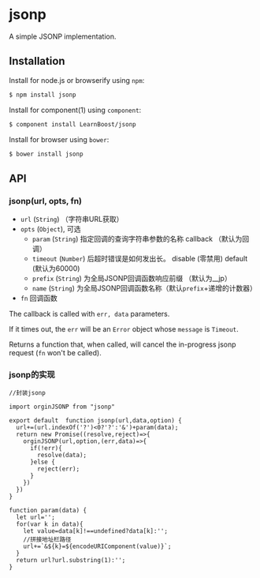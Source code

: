 
# jsonp

A simple JSONP implementation.

## Installation

Install for node.js or browserify using `npm`:

``` bash
$ npm install jsonp
```

Install for component(1) using `component`:

``` bash
$ component install LearnBoost/jsonp
```

Install for browser using `bower`:

``` bash
$ bower install jsonp
```

## API

### jsonp(url, opts, fn)

- `url` (`String`) （字符串URL获取）
- `opts` (`Object`), 可选
  - `param` (`String`) 指定回调的查询字符串参数的名称
     callback （默认为回调）
  - `timeout` (`Number`) 后超时错误是如何发出长。
     disable (零禁用) default (默认为60000)
  - `prefix` (`String`) 为全局JSONP回调函数响应前缀 （默认为__jp）
  - `name` (`String`) 为全局JSONP回调函数名称（默认`prefix`+递增的计数器）
- `fn` 回调函数

The callback is called with `err, data` parameters.

If it times out, the `err` will be an `Error` object whose `message` is
`Timeout`.

Returns a function that, when called, will cancel the in-progress jsonp request
(`fn` won't be called).

### jsonp的实现

 `//封装jsonp`

 `import orginJSONP from "jsonp"`

	export default  function jsonp(url,data,option) {
	  url+=(url.indexOf('?')<0?'?':'&')+param(data);
	  return new Promise((resolve,reject)=>{
	    orginJSONP(url,option,(err,data)=>{
	      if(!err){
	        resolve(data);
	      }else {
	        reject(err);
	      }
	    })
	  })
	}

	function param(data) {
	  let url='';
	  for(var k in data){
	    let value=data[k]!==undefined?data[k]:'';
	    //拼接地址栏路径
	    url+=`&${k}=${encodeURIComponent(value)}`;
	  }
	  return url?url.substring(1):'';
	}

